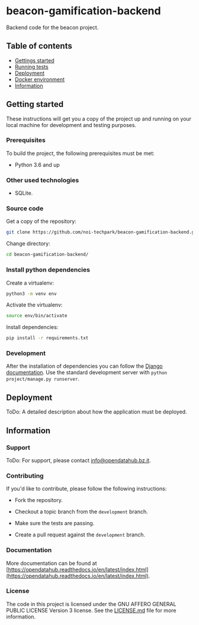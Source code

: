 # beacon-gamification-backend

Backend code for the beacon project.

## Table of contents

- [Gettings started](#getting-started)
- [Running tests](#running-tests)
- [Deployment](#deployment)
- [Docker environment](#docker-environment)
- [Information](#information)

## Getting started

These instructions will get you a copy of the project up and running
on your local machine for development and testing purposes.

### Prerequisites

To build the project, the following prerequisites must be met:

- Python 3.6 and up

### Other used technologies

- SQLite.

### Source code

Get a copy of the repository:

```bash
git clone https://github.com/noi-techpark/beacon-gamification-backend.git
```

Change directory:

```bash
cd beacon-gamification-backend/
```

### Install python dependencies

Create a virtualenv:

```bash
python3 -m venv env
```

Activate the virtualenv:

```bash
source env/bin/activate
```

Install dependencies:

```bash
pip install -r requirements.txt
```

### Development

After the installation of dependencies you can follow the [Django documentation](https://docs.djangoproject.com/en/2.2/).
Use the standard development server with `python project/manage.py runserver`.

## Deployment

ToDo: A detailed description about how the application must be deployed.

## Information

### Support

ToDo: For support, please contact [info@opendatahub.bz.it](mailto:info@opendatahub.bz.it).

### Contributing

If you'd like to contribute, please follow the following instructions:

- Fork the repository.

- Checkout a topic branch from the `development` branch.

- Make sure the tests are passing.

- Create a pull request against the `development` branch.

### Documentation

More documentation can be found at [https://opendatahub.readthedocs.io/en/latest/index.html](https://opendatahub.readthedocs.io/en/latest/index.html).

### License

The code in this project is licensed under the GNU AFFERO GENERAL PUBLIC LICENSE Version 3 license. See the [LICENSE.md](LICENSE.md) file for more information.

